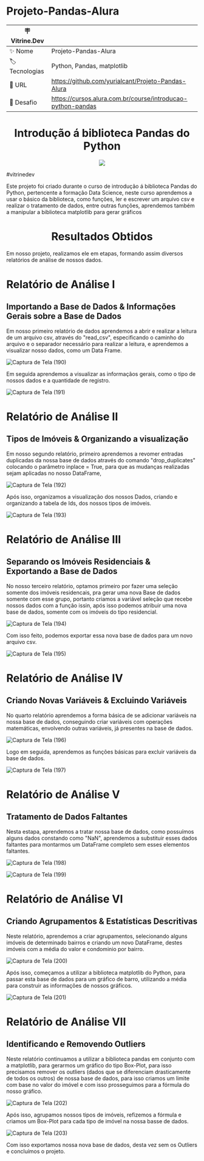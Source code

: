 # Projeto-Pandas-Alura
| 🪧 Vitrine.Dev |     |
| -------------  | --- |
| ✨ Nome        | Projeto-Pandas-Alura
| 🏷️ Tecnologias | Python, Pandas, matplotlib
| 🚀 URL         | https://github.com/yurialcant/Projeto-Pandas-Alura
| 🤿 Desafio |https://cursos.alura.com.br/course/introducao-python-pandas

<h1 align ="center"> Introdução á biblioteca Pandas do Python </h1>
<p align="center">
<img src="http://img.shields.io/static/v1?label=STATUS&message=EM%20DESENVOLVIMENTO&color=GREEN&style=for-the-badge"/>
</p>#vitrinedev

Este projeto foi criado durante o curso de introdução á biblioteca Pandas do Python, pertencente a formação Data Science, neste curso aprendemos a usar o básico da biblioteca,
como funções, ler e escrever um arquivo csv e realizar o tratamento de dados, entre outras funções, aprendemos também a manipular a biblioteca matplotlib para gerar gráficos

<h1 align ="center"> Resultados Obtidos </h1>
Em nosso projeto, realizamos ele em etapas, formando assim diversos relatórios de análise de nossos dados.

<h1> Relatório de Análise I </h1>
<h2> Importando a Base de Dados & Informações Gerais sobre a Base de Dados</h2>
Em nosso primeiro relatório de dados aprendemos a abrir e realizar a leitura de um arquivo csv, através do "read_csv",
especificando o caminho do arquivo e o separador necessário para realizar a leitura, e aprendemos a visualizar nosso dados, como um Data Frame.

![Captura de Tela (190)](https://user-images.githubusercontent.com/102321564/194167852-79896f47-325d-4c14-a754-07e75568bdd9.png)

Em seguida aprendemos a visualizar as informaçãos gerais, como o tipo de nossos dados e a quantidade de registro.

![Captura de Tela (191)](https://user-images.githubusercontent.com/102321564/194168132-cf9504b2-a021-43fc-837f-ac8e7daeb2c6.png)

<h1> Relatório de Análise II </h1>
<h2> Tipos de Imóveis & Organizando a visualização </h2>
Em nosso segundo relatório, primeiro aprendemos a revomer entradas duplicadas da nossa base de dados através do comando "drop_duplicates" colocando o parâmetro inplace = True, para que as mudanças realizadas sejam aplicadas no nosso DataFrame,

![Captura de Tela (192)](https://user-images.githubusercontent.com/102321564/194169092-e5e0ee1e-1022-4003-aa9a-6c85d6843658.png)

Após isso, organizamos a visualização dos nossos Dados, criando e organizando a tabela de Ids, dos nossos tipos de imóveis.

![Captura de Tela (193)](https://user-images.githubusercontent.com/102321564/194169611-76ab3e5d-b6d2-4c29-9810-94efd5712982.png)

<h1> Relatório de Análise III </h1>
<h2> Separando os Imóveis Residenciais & Exportando a Base de Dados </h2>
No nosso terceiro relatório, optamos primeiro por fazer uma seleção somente dos imóveis residencais, pra gerar uma nova Base de dados somente com esse grupo, portanto criamos a variável seleção que recebe nossos dados com a função issin, após isso podemos atribuir uma nova base de dados, somente com os imóveis do tipo residencial.

![Captura de Tela (194)](https://user-images.githubusercontent.com/102321564/194170616-e6119388-c8e9-46d3-bed2-af60fc1dfb70.png)

Com isso feito, podemos exportar essa nova base de dados para um novo arquivo csv.

![Captura de Tela (195)](https://user-images.githubusercontent.com/102321564/194170881-50c8ac44-8b7c-48d8-ac14-7dc4af3036ea.png)

<h1> Relatório de Análise IV </h1>
<h2> Criando Novas Variáveis & Excluindo Variáveis </h2>
No quarto relatório aprendemos a forma básica de se adicionar variáveis na nossa base de dados, conseguindo criar variáveis com operações matemáticas, envolvendo outras variáveis, já presentes na base de dados.

![Captura de Tela (196)](https://user-images.githubusercontent.com/102321564/194171719-f4f71963-1b81-4aa3-a8f3-d1a4717ec486.png)

Logo em seguida, aprendemos as funções básicas para excluir variáveis da base de dados.

![Captura de Tela (197)](https://user-images.githubusercontent.com/102321564/194171994-158de275-99c3-43f8-8789-7fa917b139a7.png)

<h1> Relatório de Análise V </h1>
<h2> Tratamento de Dados Faltantes</h2>
Nesta estapa, aprendemos a tratar nossa base de dados, como possuímos alguns dados constando como "NaN", aprendemos a substituir esses dados faltantes para montarmos um DataFrame completo sem esses elementos faltantes.

![Captura de Tela (198)](https://user-images.githubusercontent.com/102321564/194172872-9aeea2cc-2b7b-484c-963a-e9ed725b9faa.png)

![Captura de Tela (199)](https://user-images.githubusercontent.com/102321564/194172898-afda8afb-4c3c-49d7-9394-57d0bee058cc.png)

<h1> Relatório de Análise VI </h1>
<h2> Criando Agrupamentos & Estatísticas Descritivas </h2>
Neste relatório, aprendemos a criar agrupamentos, selecionando alguns imóveis de determinado bairros e criando um novo DataFrame, destes imóveis com a média do valor e condominio por bairro.

![Captura de Tela (200)](https://user-images.githubusercontent.com/102321564/194173613-639733ba-a131-4d8a-822c-ff4deeb069b5.png)

Após isso, começamos a utilizar a biblioteca matplotlib do Python, para passar esta base de dados para um gráfico de barro, utilizando a média para construir as informações de nossos gráficos.

![Captura de Tela (201)](https://user-images.githubusercontent.com/102321564/194174221-95565804-0f38-4b7a-90ef-dd32e163d4ed.png)

<h1> Relatório de Análise VII </h1>
<h2> Identificando e Removendo Outliers </h2>
Neste relatório continuamos a utilizar a biblioteca pandas em conjunto com a matplotlib, para gerarmos um gráfico do tipo Box-Plot, para isso precisamos remover os outliers (dados que se diferenciam drasticamente de todos os outros) de nossa base de dados, para isso criamos um limite com base no valor do imóvel e com isso prosseguimos para a fórmula do nosso gráfico.

![Captura de Tela (202)](https://user-images.githubusercontent.com/102321564/194175069-4d76ed7b-3695-49b5-afeb-289438634b4d.png)

Após isso, agrupamos nossos tipos de imóveis, refizemos a fórmula e criamos um Box-Plot para cada tipo de imóvel na nossa basse de dados.

![Captura de Tela (203)](https://user-images.githubusercontent.com/102321564/194175465-475c1b4e-fb62-4b72-843a-715214ba3d30.png)

Com isso exportamos nossa nova base de dados, desta vez sem os Outliers e concluímos o projeto.



